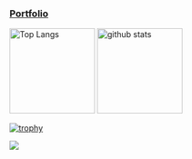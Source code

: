### [Portfolio](https://niitsumashunsuke.wixsite.com/website)

<p align="left"> 
   <img alt="Top Langs" height="150px" src="https://github-readme-stats-soso-15315.vercel.app/api/top-langs/?username=niituma&layout=compact&show_icons=true&theme=onedark" />
  <img alt="github stats" height="150px" src="https://github-readme-stats-soso-15315.vercel.app/api?username=niituma&theme=onedark&show_icons=ture" />
</p>

[![trophy](https://github-profile-trophy.vercel.app/?username=niituma&theme=dark_lover&column=7
)](https://github.com/ryo-ma/github-profile-trophy)

![](https://github-profile-summary-cards.vercel.app/api/cards/profile-details?username=niituma&theme=monokai)

<!--
**niituma/niituma** is a ✨ _special_ ✨ repository because its `README.md` (this file) appears on your GitHub profile.

Here are some ideas to get you started:

- 🔭 I’m currently working on ...
- 🌱 I’m currently learning ...
- 👯 I’m looking to collaborate on ...
- 🤔 I’m looking for help with ...
- 💬 Ask me about ...
- 📫 How to reach me: ...
- 😄 Pronouns: ...
- ⚡ Fun fact: ...
-->
